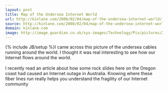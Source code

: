 ```yaml
---
layout: post
title: Map of the Undersea Internet World
url: http://kinlane.com/2008/02/04/map-of-the-undersea-internet-world/
source: http://kinlane.com/2008/02/04/map-of-the-undersea-internet-world/
domain: kinlane.com
image: http://image.guardian.co.uk/sys-images/Technology/Pix/pictures/2008/02/01/SeaCableHi.jpg
---
```

{% include JB/setup %}<a onblur="try {parent.deselectBloggerImageGracefully();} catch(e) {}" href="http://image.guardian.co.uk/sys-images/Technology/Pix/pictures/2008/02/01/SeaCableHi.jpg"><img class="c1" src="http://image.guardian.co.uk/sys-images/Technology/Pix/pictures/2008/02/01/SeaCableHi.jpg" alt="" border="0" /></a>I came across this picture of the undersea cables running around the world. I thought it was real interesting to see how our Internet flows around the world.<br />
<br />
I recently read an article about how some rock slides here on the Oregon coast had caused an Internet outage in Australia. Knowing where these fiber lines run really helps you understand the fragility of our Internet community